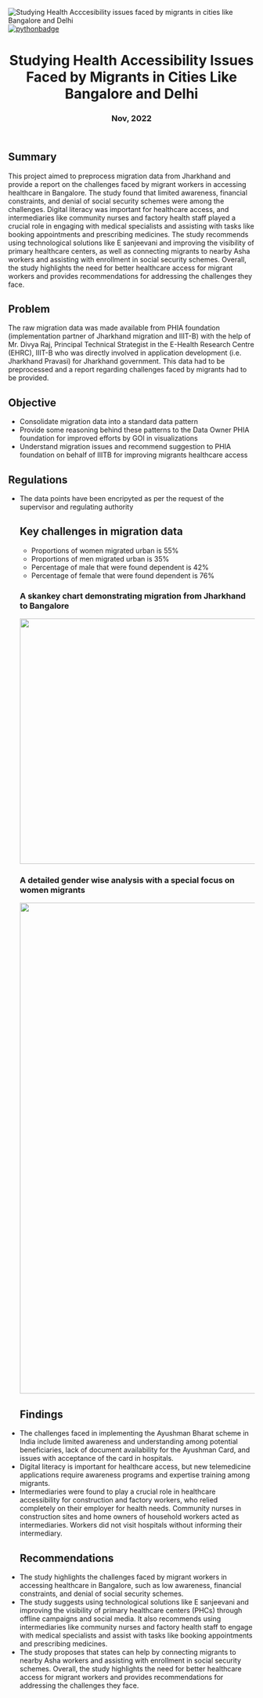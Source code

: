 ![Studying Health Acccesibility issues faced by migrants in cities like Bangalore and Delhi](https://socialify.git.ci/VinayakJha-1/Bengaluru_to_Jharkhand_Migration/image?font=Bitter&language=1&name=1&owner=1&pattern=Charlie%20Brown&stargazers=1&theme=Light)
[![pythonbadge](https://forthebadge.com/images/badges/made-with-python.svg)](https://forthebadge.com)
<!DOCTYPE html>
<html>
<head>
  <!--
<style>
		body {
			font-family: Arial, sans-serif;
			background-color: #f2f2f2;
		}
		h1 {
			text-align: center;
			color: #1a1a1a;
			margin-top: 50px;
		}
		h2 {
			color: #1a1a1a;
			margin-top: 30px;
		}
		p {
			color: #4d4d4d;
			font-size: 18px;
			line-height: 1.5;
			margin-top: 20px;
		}
		ul {
			margin-top: 20px;
			margin-left: 30px;
		}
		li {
			color: #4d4d4d;
			font-size: 18px;
			line-height: 1.5;
		}

  
    header {
      background-color: #0072C6;
      color: #FFF;
      padding: 20px;
      text-align: center;
      margin-bottom: 20px;
    }
    
    .highlight {
			background-color: #FCD116;
			padding: 3px 5px;
			border-radius: 3px;
		}
  
  </style>
  -->
</head>
<body>
	<header>
		<h1> Studying Health Accessibility Issues Faced by Migrants in Cities Like Bangalore and Delhi </h1>
    <h3> 	Nov, 2022</h3>
	</header>
	
<h2>Summary</h2>
<p> This project aimed to preprocess migration data from Jharkhand and provide a report on the challenges faced by migrant workers in accessing healthcare in Bangalore. The study found that limited awareness, financial constraints, and denial of social security schemes were among the challenges. Digital literacy was important for healthcare access, and intermediaries like community nurses and factory health staff played a crucial role in engaging with medical specialists and assisting with tasks like booking appointments and prescribing medicines. The study recommends using technological solutions like E sanjeevani and improving the visibility of primary healthcare centers, as well as connecting migrants to nearby Asha workers and assisting with enrollment in social security schemes. Overall, the study highlights the need for better healthcare access for migrant workers and provides recommendations for addressing the challenges they face. </p>


<h2> Problem</h2>

<p>The raw migration data was made available from PHIA foundation (implementation partner of Jharkhand migration
and IIIT-B) with the help of Mr. Divya Raj, Principal Technical Strategist in the E-Health Research Centre 
(EHRC), IIIT-B who was directly involved in application development (i.e. Jharkhand Pravasi) for 
Jharkhand government. This data had to be preprocessed and a report regarding challenges faced by migrants had to be provided. </p>


<h2> Objective</h2>
<ul>
<li>  Consolidate migration data into a standard data pattern</li>
<li>  Provide some reasoning behind these patterns to the Data Owner PHIA foundation for improved efforts by GOI in visualizations </li>
<li>  Understand migration issues and recommend suggestion to PHIA foundation on behalf of IIITB for improving migrants healthcare access </li>
</ul>



<h2>Regulations</h2> 
<ul>
<li>The data points have been encripyted as per the request of the supervisor and regulating authority </li>


<h2>Key challenges in migration data </h2>
<ul>
<li> Proportions of women migrated urban is 55%</li>
<li> Proportions of men migrated urban is 35% </li>
<li> Percentage of male that were found dependent is 42%</li>
<li> Percentage of female that were found dependent is 76%</li>
</ul>

<h3> A skankey chart demonstrating migration from Jharkhand to Bangalore </h3>
<a href="https://www.thequint.com/tech-and-auto/tech-news/internet-shutdowns-cost-india-over-rs-33-8-crore-per-hour"> 
  <img src="https://images.assettype.com/thequint/2018-07/1c292734-8b14-427d-a67a-0a1a2e11080d/g.jpg" width="500">
</a>

<h3> A detailed gender wise analysis with a special focus on women migrants </h3>
<a href="https://www.thequint.com/tech-and-auto/tech-news/internet-shutdowns-cost-india-over-rs-33-8-crore-per-hour"> 
  <img src="https://i.ibb.co/qxzXBW0/image.png" width="1000">
</a>


<h2>Findings</h2>
<li>The challenges faced in implementing the Ayushman Bharat scheme in India include limited awareness and understanding among potential beneficiaries, lack of document availability for the Ayushman Card, and issues with acceptance of the card in hospitals.</li>
<li>Digital literacy is important for healthcare access, but new telemedicine applications require awareness programs and expertise training among migrants.</li>
<li>Intermediaries were found to play a crucial role in healthcare accessibility for construction and factory workers, who relied completely on their employer for health needs. Community nurses in construction sites and home owners of household workers acted as intermediaries. Workers did not visit hospitals without informing their intermediary. </li>


<h2> Recommendations </h2>
<li> The study highlights the challenges faced by migrant workers in accessing healthcare in Bangalore, such as low awareness, financial constraints, and denial of social security schemes.</li>
<li> The study suggests using technological solutions like E sanjeevani and improving the visibility of primary healthcare centers (PHCs) through offline campaigns and social media. It also recommends using intermediaries like community nurses and factory health staff to engage with medical specialists and assist with tasks like booking appointments and prescribing medicines.</li>
<li> The study proposes that states can help by connecting migrants to nearby Asha workers and assisting with enrollment in social security schemes. Overall, the study highlights the need for better healthcare access for migrant workers and provides recommendations for addressing the challenges they face.</li>

